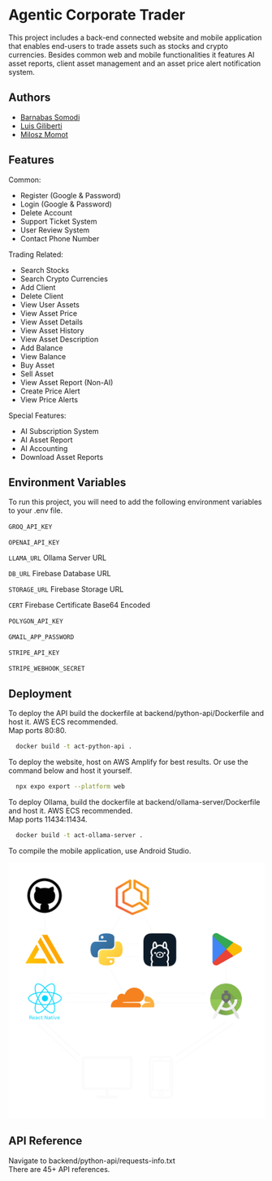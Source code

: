 
# Agentic Corporate Trader
This project includes a back-end connected website and mobile application that enables end-users to trade assets such as stocks and crypto currencies. Besides common web and mobile functionalities it features AI asset reports, client asset management and an asset price alert notification system.





## Authors

- [Barnabas Somodi](https://www.github.com/Barnabas35)
- [Luis Giliberti](https://github.com/Luisgiliberti)
- [Milosz Momot](https://github.com/Mentosiak)



## Features

Common:
- Register (Google & Password)
- Login (Google & Password)
- Delete Account
- Support Ticket System
- User Review System
- Contact Phone Number

Trading Related:
- Search Stocks
- Search Crypto Currencies
- Add Client
- Delete Client
- View User Assets
- View Asset Price
- View Asset Details
- View Asset History
- View Asset Description
- Add Balance
- View Balance
- Buy Asset
- Sell Asset
- View Asset Report (Non-AI)
- Create Price Alert
- View Price Alerts

Special Features:
- AI Subscription System
- AI Asset Report
- AI Accounting
- Download Asset Reports


## Environment Variables

To run this project, you will need to add the following environment variables to your .env file.

`GROQ_API_KEY`

`OPENAI_API_KEY`

`LLAMA_URL` Ollama Server URL

`DB_URL` Firebase Database URL

`STORAGE_URL` Firebase Storage URL

`CERT` Firebase Certificate Base64 Encoded

`POLYGON_API_KEY`

`GMAIL_APP_PASSWORD`

`STRIPE_API_KEY`

`STRIPE_WEBHOOK_SECRET`


## Deployment

To deploy the API build the dockerfile at backend/python-api/Dockerfile and host it. AWS ECS recommended.  
Map ports 80:80.
```bash
  docker build -t act-python-api .
```

To deploy the website, host on AWS Amplify for best results. Or use the command below and host it yourself.
```bash
  npx expo export --platform web
```

To deploy Ollama, build the dockerfile at backend/ollama-server/Dockerfile and host it. AWS ECS recommended.  
Map ports 11434:11434.
```bash
  docker build -t act-ollama-server .
```

To compile the mobile application, use Android Studio.

![StackNDeployment](https://github.com/Barnabas35/AgenticCorporateTrader/blob/main/github/FrameWorkNDeployment.png)


## API Reference

Navigate to backend/python-api/requests-info.txt  
There are 45+ API references.
